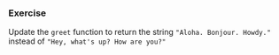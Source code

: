 ### Exercise

Update the `greet` function to return the string `"Aloha. Bonjour. Howdy."` instead of `"Hey, what's up? How are you?"`
